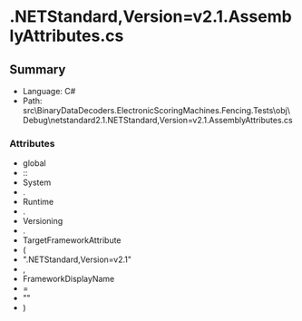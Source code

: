 ﻿# .NETStandard,Version=v2.1.AssemblyAttributes.cs

## Summary

* Language: C#
* Path: src\BinaryDataDecoders.ElectronicScoringMachines.Fencing.Tests\obj\Debug\netstandard2.1\.NETStandard,Version=v2.1.AssemblyAttributes.cs

### Attributes

 - global
 - ::
 - System
 - .
 - Runtime
 - .
 - Versioning
 - .
 - TargetFrameworkAttribute
 - (
 - ".NETStandard,Version=v2.1"
 - ,
 - FrameworkDisplayName
 - =
 - ""
 - )

